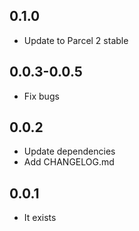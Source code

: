 ## 0.1.0
- Update to Parcel 2 stable
## 0.0.3-0.0.5
- Fix bugs
## 0.0.2
- Update dependencies
- Add CHANGELOG.md
## 0.0.1
- It exists